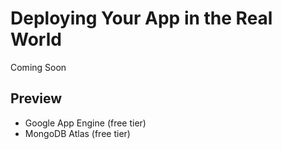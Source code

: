 # Deploying Your App in the Real World

Coming Soon

## Preview

-   Google App Engine (free tier)
-   MongoDB Atlas (free tier)